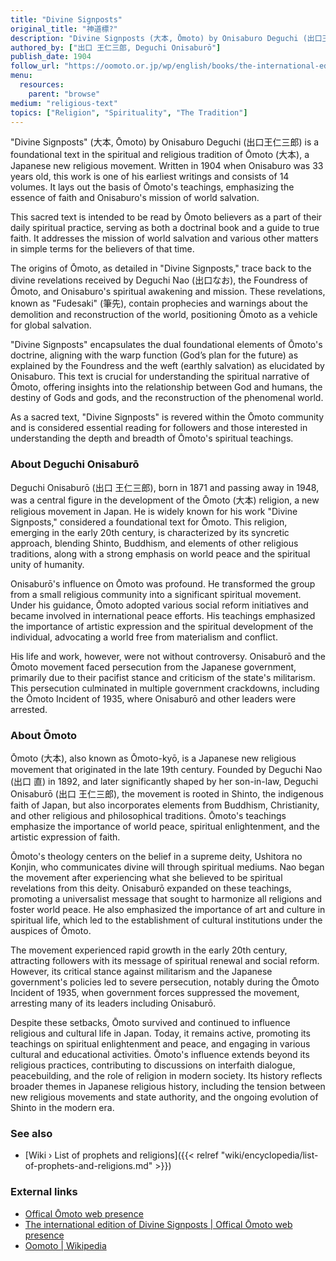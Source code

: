 ```yaml
---
title: "Divine Signposts"
original_title: "神道標?"
description: "Divine Signposts (大本, Ōmoto) by Onisaburo Deguchi (出口王仁三郎) is a foundational text in the spiritual and religious tradition of Ōmoto (大本), a Japanese new religious movement. Written in 1904 when Onisaburo was 33 years old, this work is one of his earliest writings and consists of 14 volumes. It lays out the basis of Ōmoto's teachings, emphasizing the essence of faith and Onisaburo's mission of world salvation."
authored_by: ["出口 王仁三郎, Deguchi Onisaburō"]
publish_date: 1904
follow_url: "https://oomoto.or.jp/wp/english/books/the-international-edition-of-divine-signposts/"
menu:
  resources:
    parent: "browse"
medium: "religious-text"
topics: ["Religion", "Spirituality", "The Tradition"]
---
```


"Divine Signposts" (大本, Ōmoto) by Onisaburo Deguchi (出口王仁三郎) is a foundational text in the spiritual and religious tradition of Ōmoto (大本), a Japanese new religious movement. Written in 1904 when Onisaburo was 33 years old, this work is one of his earliest writings and consists of 14 volumes. It lays out the basis of Ōmoto's teachings, emphasizing the essence of faith and Onisaburo's mission of world salvation.

This sacred text is intended to be read by Ōmoto believers as a part of their daily spiritual practice, serving as both a doctrinal book and a guide to true faith. It addresses the mission of world salvation and various other matters in simple terms for the believers of that time.

The origins of Ōmoto, as detailed in "Divine Signposts," trace back to the divine revelations received by Deguchi Nao (出口なお), the Foundress of Ōmoto, and Onisaburo's spiritual awakening and mission. These revelations, known as "Fudesaki" (筆先), contain prophecies and warnings about the demolition and reconstruction of the world, positioning Ōmoto as a vehicle for global salvation.

"Divine Signposts" encapsulates the dual foundational elements of Ōmoto's doctrine, aligning with the warp function (God’s plan for the future) as explained by the Foundress and the weft (earthly salvation) as elucidated by Onisaburo. This text is crucial for understanding the spiritual narrative of Ōmoto, offering insights into the relationship between God and humans, the destiny of Gods and gods, and the reconstruction of the phenomenal world.

As a sacred text, "Divine Signposts" is revered within the Ōmoto community and is considered essential reading for followers and those interested in understanding the depth and breadth of Ōmoto's spiritual teachings​.

### About Deguchi Onisaburō

Deguchi Onisaburō (出口 王仁三郎), born in 1871 and passing away in 1948, was a central figure in the development of the Ōmoto (大本) religion, a new religious movement in Japan. He is widely known for his work "Divine Signposts," considered a foundational text for Ōmoto. This religion, emerging in the early 20th century, is characterized by its syncretic approach, blending Shinto, Buddhism, and elements of other religious traditions, along with a strong emphasis on world peace and the spiritual unity of humanity.

Onisaburō's influence on Ōmoto was profound. He transformed the group from a small religious community into a significant spiritual movement. Under his guidance, Ōmoto adopted various social reform initiatives and became involved in international peace efforts. His teachings emphasized the importance of artistic expression and the spiritual development of the individual, advocating a world free from materialism and conflict.

His life and work, however, were not without controversy. Onisaburō and the Ōmoto movement faced persecution from the Japanese government, primarily due to their pacifist stance and criticism of the state's militarism. This persecution culminated in multiple government crackdowns, including the Ōmoto Incident of 1935, where Onisaburō and other leaders were arrested.

### About Ōmoto

Ōmoto (大本), also known as Ōmoto-kyō, is a Japanese new religious movement that originated in the late 19th century. Founded by Deguchi Nao (出口 直) in 1892, and later significantly shaped by her son-in-law, Deguchi Onisaburō (出口 王仁三郎), the movement is rooted in Shinto, the indigenous faith of Japan, but also incorporates elements from Buddhism, Christianity, and other religious and philosophical traditions. Ōmoto's teachings emphasize the importance of world peace, spiritual enlightenment, and the artistic expression of faith.

Ōmoto's theology centers on the belief in a supreme deity, Ushitora no Konjin, who communicates divine will through spiritual mediums. Nao began the movement after experiencing what she believed to be spiritual revelations from this deity. Onisaburō expanded on these teachings, promoting a universalist message that sought to harmonize all religions and foster world peace. He also emphasized the importance of art and culture in spiritual life, which led to the establishment of cultural institutions under the auspices of Ōmoto.

The movement experienced rapid growth in the early 20th century, attracting followers with its message of spiritual renewal and social reform. However, its critical stance against militarism and the Japanese government's policies led to severe persecution, notably during the Ōmoto Incident of 1935, when government forces suppressed the movement, arresting many of its leaders including Onisaburō.

Despite these setbacks, Ōmoto survived and continued to influence religious and cultural life in Japan. Today, it remains active, promoting its teachings on spiritual enlightenment and peace, and engaging in various cultural and educational activities. Ōmoto's influence extends beyond its religious practices, contributing to discussions on interfaith dialogue, peacebuilding, and the role of religion in modern society. Its history reflects broader themes in Japanese religious history, including the tension between new religious movements and state authority, and the ongoing evolution of Shinto in the modern era.

### See also

- [Wiki › List of prophets and religions]({{< relref "wiki/encyclopedia/list-of-prophets-and-religions.md" >}})

### External links

- [Offical Ōmoto web presence](https://oomoto.or.jp)
- [The international edition of Divine Signposts | Offical Ōmoto web presence](https://oomoto.or.jp/wp/english/books/the-international-edition-of-divine-signposts/)
- [Oomoto | Wikipedia](https://en.wikipedia.org/wiki/Oomoto)
